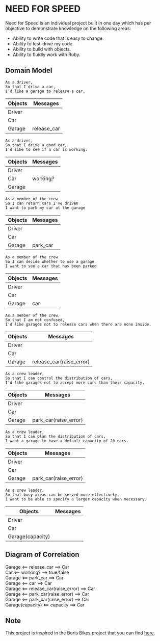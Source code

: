 # NEED FOR SPEED
Need for Speed is an individual project built in one day which has per objective to demonstrate knowledge on the following areas:

* Ability to write code that is easy to change.
* Ability to test-drive my code.
* Ability to build with objects.
* Ability to fluidly work with Ruby.

## Domain Model
```
As a driver,
So that I drive a car,
I'd like a garage to release a car.
```
| Objects | Messages |
|--|--|
|Driver||
|Car||
|Garage|release_car|
```
As a driver,
So that I drive a good car,
I'd like to see if a car is working.
```
| Objects | Messages |
|--|--|
|Driver||
|Car|working?|
|Garage||
```
As a member of the crew
So I can return cars I've driven
I want to park my car at the garage
```
| Objects | Messages |
|--|--|
|Driver||
|Car||
|Garage|park_car|
```
As a member of the crew
So I can decide whether to use a garage
I want to see a car that has been parked
```
| Objects | Messages |
|--|--|
|Driver||
|Car||
|Garage|car|
```
As a member of the crew,
So that I am not confused,
I'd like garages not to release cars when there are none inside.
```
| Objects | Messages |
|--|--|
|Driver||
|Car||
|Garage|release_car(raise_error)|
```
As a crew leader,
So that I can control the distribution of cars,
I'd like garages not to accept more cars than their capacity.
```
| Objects | Messages |
|--|--|
|Driver||
|Car||
|Garage|park_car(raise_error)|
```
As a crew leader,
So that I can plan the distribution of cars,
I want a garage to have a default capacity of 20 cars.
```
| Objects | Messages |
|--|--|
|Driver||
|Car||
|Garage|park_car(raise_error)|
```
As a crew leader,
So that busy areas can be served more effectively,
I want to be able to specify a larger capacity when necessary.
```
| Objects | Messages |
|--|--|
|Driver||
|Car||
|Garage(capacity)||

## Diagram of Correlation

Garage <== release_car ==> Car </br>
Car <== working? ==> true/false </br>
Garage <== park_car ==> Car </br>
Garage <== car ==> Car </br>
Garage <== release_car(raise_error) ==> Car </br>
Garage <== park_car(raise_error) ==> Car </br>
Garage <== park_car(raise_error) ==> Car </br>
Garage(capacity) <== capacity ==> Car </br>

## Note
This project is inspired in the Boris Bikes project that you can find [here](https://github.com/makersacademy/course/blob/master/boris_bikes/0_challenge_map.md).
